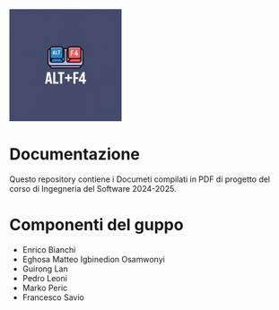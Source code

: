 <img alt="Logo ALt+F4" src="Assets/logo.jpeg" width="200" >

# Documentazione
Questo repository contiene i Documeti compilati in PDF di progetto del corso di Ingegneria del Software 2024-2025.

# Componenti del guppo
* Enrico Bianchi 
* Eghosa Matteo Igbinedion Osamwonyi 
* Guirong Lan 
* Pedro Leoni 
* Marko Peric 
* Francesco Savio 
